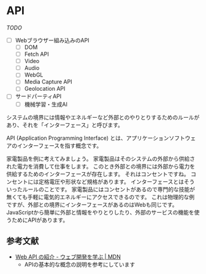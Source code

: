 # API

_TODO_

- [ ] Webブラウザー組み込みのAPI
  - [ ] DOM
  - [ ] Fetch API
  - [ ] Video
  - [ ] Audio
  - [ ] WebGL
  - [ ] Media Capture API
  - [ ] Geolocation API
- [ ] サードパーティAPI
  - [ ] 機械学習・生成AI

システムの境界には情報やエネルギーなど外部とのやりとりするためのルールがあり、それを「インターフェース」と呼びます。

API (Application Programming Interface) とは、アプリケーションソフトウェアのインターフェースを指す概念です。

家電製品を例に考えてみましょう。
家電製品はそのシステムの外部から供給された電力を消費して仕事をします。
このとき外部との境界には外部から電力を供給するためのインターフェースが存在します。
それはコンセントですね。
コンセントには定格電圧や形状など規格があります。
インターフェースとはそういったルールのことです。
家電製品にはコンセントがあるので専門的な技能が無くても手軽に電気的エネルギーにアクセスできるのです。
これは物理的な例ですが、外部との境界にインターフェースがあるのはWebも同じです。
JavaScriptから簡単に外部と情報をやりとりしたり、外部のサービスの機能を使うためにAPIがあります。

## 参考文献

- [Web API の紹介 - ウェブ開発を学ぶ | MDN](https://developer.mozilla.org/ja/docs/Learn/JavaScript/Client-side_web_APIs/Introduction)
  - APIの基本的な概念の説明を参考にしています
